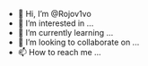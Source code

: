 - 👋 Hi, I’m @Rojov1vo
- 👀 I’m interested in ...
- 🌱 I’m currently learning ...
- 💞️ I’m looking to collaborate on ...
- 📫 How to reach me ...

<!---
Rojov1vo/Rojov1vo is a ✨ special ✨ repository because its `README.md` (this file) appears on your GitHub profile.
You can click the Preview link to take a look at your changes.
--->

